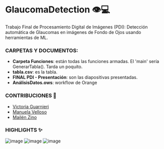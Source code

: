 # GlaucomaDetection 👁️💻
Trabajo Final de Procesamiento Digital de Imágenes (PDI): Detección automática de Glaucomas en imágenes de Fondo de Ojos usando herramientas de ML.

### CARPETAS Y DOCUMENTOS:
- **Carpeta Funciones**: están todas las funciones armadas. El 'main' sería GenerarTabla(). Tarda un poquito.
- **tabla.csv**: es la tabla.
- **FINAL PDI - Presentación**: son las diapositivas presentadas.
- **AnálisisDatos.ows**: workflow de Orange

### CONTRIBUCIONES 🦾
- [Victoria Guarnieri](https://github.com/vickyguar)
- [Manuela Velloso](https://github.com/manuvelloso)
- [Mailén Zino](https://github.com/MailenZino)

### HIGHLIGHTS ✨
![image](https://github.com/manuvelloso/GlaucomaDetection/assets/84190435/50b37270-3f4b-4fc3-b2b1-1bee1d1afa2b)
![image](https://github.com/manuvelloso/GlaucomaDetection/assets/84190435/0f961ff8-a19a-440f-9f24-dae64527837b)
![image](https://github.com/manuvelloso/GlaucomaDetection/assets/84190435/4e393e24-4bee-4d21-ac3c-822d658c1671)
